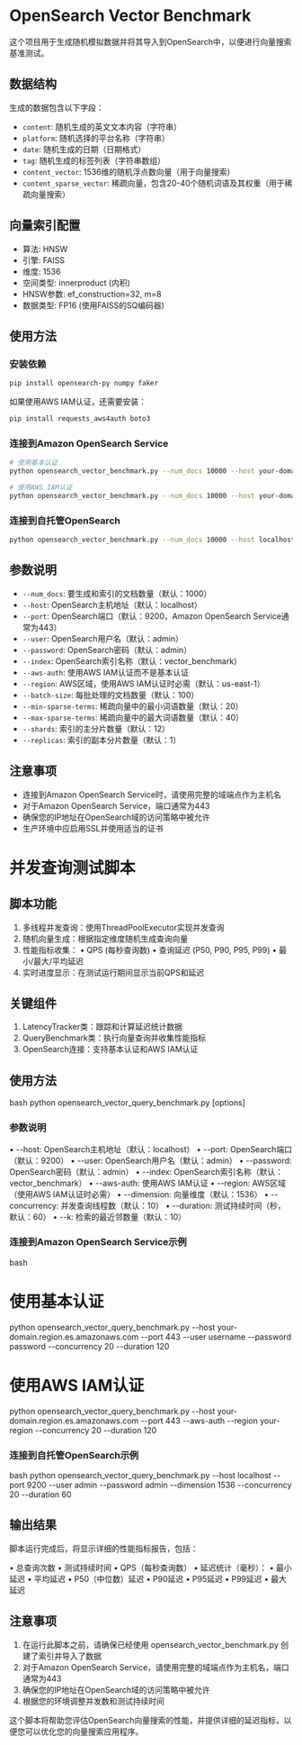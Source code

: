 # OpenSearch Vector Benchmark

这个项目用于生成随机模拟数据并将其导入到OpenSearch中，以便进行向量搜索基准测试。

## 数据结构

生成的数据包含以下字段：
- `content`: 随机生成的英文文本内容（字符串）
- `platform`: 随机选择的平台名称（字符串）
- `date`: 随机生成的日期（日期格式）
- `tag`: 随机生成的标签列表（字符串数组）
- `content_vector`: 1536维的随机浮点数向量（用于向量搜索）
- `content_sparse_vector`: 稀疏向量，包含20-40个随机词语及其权重（用于稀疏向量搜索）

## 向量索引配置

- 算法: HNSW
- 引擎: FAISS
- 维度: 1536
- 空间类型: innerproduct (内积)
- HNSW参数: ef_construction=32, m=8
- 数据类型: FP16 (使用FAISS的SQ编码器)

## 使用方法

### 安装依赖

```bash
pip install opensearch-py numpy faker
```

如果使用AWS IAM认证，还需要安装：
```bash
pip install requests_aws4auth boto3
```

### 连接到Amazon OpenSearch Service

```bash
# 使用基本认证
python opensearch_vector_benchmark.py --num_docs 10000 --host your-domain.region.es.amazonaws.com --port 443 --user username --password password --index vector_benchmark

# 使用AWS IAM认证
python opensearch_vector_benchmark.py --num_docs 10000 --host your-domain.region.es.amazonaws.com --port 443 --aws-auth --region your-region --index vector_benchmark
```

### 连接到自托管OpenSearch

```bash
python opensearch_vector_benchmark.py --num_docs 10000 --host localhost --port 9200 --user admin --password admin --index vector_benchmark
```

## 参数说明

- `--num_docs`: 要生成和索引的文档数量（默认：1000）
- `--host`: OpenSearch主机地址（默认：localhost）
- `--port`: OpenSearch端口（默认：9200，Amazon OpenSearch Service通常为443）
- `--user`: OpenSearch用户名（默认：admin）
- `--password`: OpenSearch密码（默认：admin）
- `--index`: OpenSearch索引名称（默认：vector_benchmark）
- `--aws-auth`: 使用AWS IAM认证而不是基本认证
- `--region`: AWS区域，使用AWS IAM认证时必需（默认：us-east-1）
- `--batch-size`: 每批处理的文档数量（默认：100）
- `--min-sparse-terms`: 稀疏向量中的最小词语数量（默认：20）
- `--max-sparse-terms`: 稀疏向量中的最大词语数量（默认：40）
- `--shards`: 索引的主分片数量（默认：12）
- `--replicas`: 索引的副本分片数量（默认：1）

## 注意事项

- 连接到Amazon OpenSearch Service时，请使用完整的域端点作为主机名
- 对于Amazon OpenSearch Service，端口通常为443
- 确保您的IP地址在OpenSearch域的访问策略中被允许
- 生产环境中应启用SSL并使用适当的证书


# 并发查询测试脚本

## 脚本功能

1. 多线程并发查询：使用ThreadPoolExecutor实现并发查询
2. 随机向量生成：根据指定维度随机生成查询向量
3. 性能指标收集：
   • QPS (每秒查询数)
   • 查询延迟 (P50, P90, P95, P99)
   • 最小/最大/平均延迟
4. 实时进度显示：在测试运行期间显示当前QPS和延迟

## 关键组件

1. LatencyTracker类：跟踪和计算延迟统计数据
2. QueryBenchmark类：执行向量查询并收集性能指标
3. OpenSearch连接：支持基本认证和AWS IAM认证

## 使用方法

bash
python opensearch_vector_query_benchmark.py [options]


### 参数说明

• --host: OpenSearch主机地址（默认：localhost）
• --port: OpenSearch端口（默认：9200）
• --user: OpenSearch用户名（默认：admin）
• --password: OpenSearch密码（默认：admin）
• --index: OpenSearch索引名称（默认：vector_benchmark）
• --aws-auth: 使用AWS IAM认证
• --region: AWS区域（使用AWS IAM认证时必需）
• --dimension: 向量维度（默认：1536）
• --concurrency: 并发查询线程数（默认：10）
• --duration: 测试持续时间（秒，默认：60）
• --k: 检索的最近邻数量（默认：10）

### 连接到Amazon OpenSearch Service示例

bash
# 使用基本认证
python opensearch_vector_query_benchmark.py --host your-domain.region.es.amazonaws.com --port 443 --user username --password password --concurrency 20 --duration 120

# 使用AWS IAM认证
python opensearch_vector_query_benchmark.py --host your-domain.region.es.amazonaws.com --port 443 --aws-auth --region your-region --concurrency 20 --duration 120


### 连接到自托管OpenSearch示例

bash
python opensearch_vector_query_benchmark.py --host localhost --port 9200 --user admin --password admin --dimension 1536 --concurrency 20 --duration 60


## 输出结果

脚本运行完成后，将显示详细的性能指标报告，包括：

• 总查询次数
• 测试持续时间
• QPS（每秒查询数）
• 延迟统计（毫秒）：
• 最小延迟
• 平均延迟
• P50（中位数）延迟
• P90延迟
• P95延迟
• P99延迟
• 最大延迟

## 注意事项

1. 在运行此脚本之前，请确保已经使用 opensearch_vector_benchmark.py 创建了索引并导入了数据
2. 对于Amazon OpenSearch Service，请使用完整的域端点作为主机名，端口通常为443
3. 确保您的IP地址在OpenSearch域的访问策略中被允许
4. 根据您的环境调整并发数和测试持续时间

这个脚本将帮助您评估OpenSearch向量搜索的性能，并提供详细的延迟指标，以便您可以优化您的向量搜索应用程序。